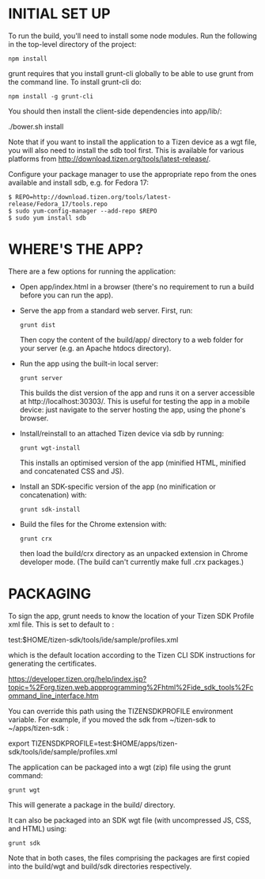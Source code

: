 # INITIAL SET UP

To run the build, you'll need to install some node modules.
Run the following in the top-level directory of the project:

    npm install

grunt requires that you install grunt-cli globally
to be able to use grunt from the command line. To install
grunt-cli do:

    npm install -g grunt-cli

You should then install the client-side dependencies into app/lib/:

  ./bower.sh install

Note that if you want to install the application to a Tizen device
as a wgt file, you will also need to install the sdb tool first.
This is available for various platforms from
http://download.tizen.org/tools/latest-release/.

Configure your package manager to use the appropriate repo from the
ones available and install sdb, e.g. for Fedora 17:

    $ REPO=http://download.tizen.org/tools/latest-release/Fedora_17/tools.repo
    $ sudo yum-config-manager --add-repo $REPO
    $ sudo yum install sdb

# WHERE'S THE APP?

There are a few options for running the application:

*   Open app/index.html in a browser (there's no requirement to
    run a build before you can run the app).

*   Serve the app from a standard web server. First, run:

        grunt dist

    Then copy the content of the build/app/ directory to a web folder
    for your server (e.g. an Apache htdocs directory).

*   Run the app using the built-in local server:

        grunt server

    This builds the dist version of the app and runs it on a server
    accessible at http://localhost:30303/. This is useful for testing the
    app in a mobile device: just navigate to the server hosting
    the app, using the phone's browser.

*   Install/reinstall to an attached Tizen device via sdb by running:

        grunt wgt-install

    This installs an optimised version of the app (minified HTML,
    minified and concatenated CSS and JS).

*   Install an SDK-specific version of the app (no minification or
    concatenation) with:

        grunt sdk-install

*   Build the files for the Chrome extension with:

        grunt crx

    then load the build/crx directory as an unpacked extension in Chrome
    developer mode. (The build can't currently make full .crx packages.)

# PACKAGING

To sign the app, grunt needs to know the location of your Tizen SDK
Profile xml file. This is set to default to :

  test:$HOME/tizen-sdk/tools/ide/sample/profiles.xml

which is the default location according to the Tizen CLI SDK instructions
for generating the certificates.

<https://developer.tizen.org/help/index.jsp?topic=%2Forg.tizen.web.appprogramming%2Fhtml%2Fide_sdk_tools%2Fcommand_line_interface.htm>

You can override this path using the TIZENSDKPROFILE environment
variable. For example, if you moved the sdk from ~/tizen-sdk to
~/apps/tizen-sdk :

  export TIZENSDKPROFILE=test:$HOME/apps/tizen-sdk/tools/ide/sample/profiles.xml

The application can be packaged into a wgt (zip) file using the grunt
command:

    grunt wgt

This will generate a package in the build/ directory.

It can also be packaged into an SDK wgt file (with uncompressed JS,
CSS, and HTML) using:

    grunt sdk

Note that in both cases, the files comprising the packages are
first copied into the build/wgt and build/sdk directories respectively.
